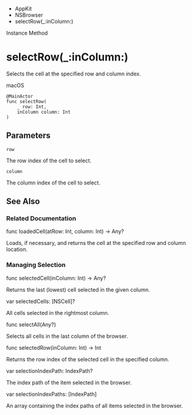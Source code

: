 

- AppKit
- NSBrowser
-  selectRow(\_:inColumn:) 

Instance Method

# selectRow(\_:inColumn:)

Selects the cell at the specified row and column index.

macOS

``` source
@MainActor
func selectRow(
    _ row: Int,
    inColumn column: Int
)
```

## Parameters 

`row`  

The row index of the cell to select.

`column`  

The column index of the cell to select.

## See Also

### Related Documentation

func loadedCell(atRow: Int, column: Int) -> Any?

Loads, if necessary, and returns the cell at the specified row and column location.

### Managing Selection

func selectedCell(inColumn: Int) -> Any?

Returns the last (lowest) cell selected in the given column.

var selectedCells: [NSCell]?

All cells selected in the rightmost column.

func selectAll(Any?)

Selects all cells in the last column of the browser.

func selectedRow(inColumn: Int) -> Int

Returns the row index of the selected cell in the specified column.

var selectionIndexPath: IndexPath?

The index path of the item selected in the browser.

var selectionIndexPaths: [IndexPath]

An array containing the index paths of all items selected in the browser.

